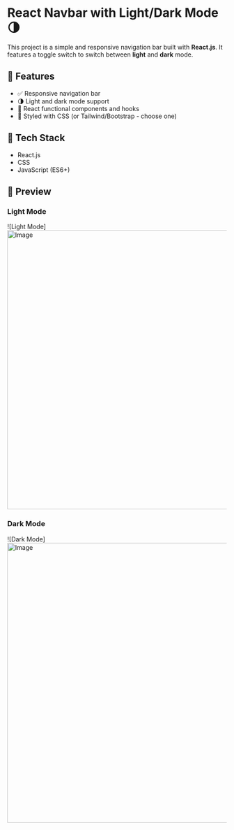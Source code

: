 # React Navbar with Light/Dark Mode 🌗

This project is a simple and responsive navigation bar built with **React.js**. It features a toggle switch to switch between **light** and **dark** mode.

## 🚀 Features

- ✅ Responsive navigation bar
- 🌗 Light and dark mode support
- 🧠 React functional components and hooks
- 💅 Styled with CSS (or Tailwind/Bootstrap - choose one)

## 🔧 Tech Stack

- React.js
- CSS
- JavaScript (ES6+)

## 📸 Preview

### Light Mode

![Light Mode]<img width="1366" height="639" alt="Image" src="https://github.com/user-attachments/assets/88a3b838-118e-4a57-8e5b-88adadc090f4" />

### Dark Mode

![Dark Mode]<img width="1364" height="641" alt="Image" src="https://github.com/user-attachments/assets/d0139307-2b4f-4686-9510-791ad5681d66" />



